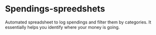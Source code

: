 # Spendings-spreedshets
Automated spreadsheet to log spendings and filter them by categories. It essentially helps you identify where your money is going.
